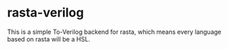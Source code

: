 # rasta-verilog

This is a simple To-Verilog backend for rasta, which means every language based on rasta will be a HSL.